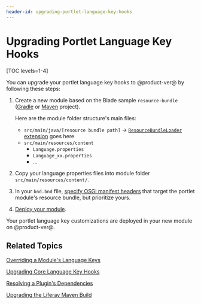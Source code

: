 ```yaml
---
header-id: upgrading-portlet-language-key-hooks
---
```


# Upgrading Portlet Language Key Hooks

[TOC levels=1-4]

You can upgrade your portlet language key hooks to @product-ver@ by following
these steps: 

1.  Create a new module based on the Blade sample `resource-bundle` 
    ([Gradle](https://github.com/liferay/liferay-blade-samples/tree/7.0/gradle/extensions/resource-bundle)
    or [Maven](https://github.com/liferay/liferay-blade-samples/tree/7.0/maven/extensions/resource-bundle) project). 

    Here are the module folder structure's main files:

    -   `src/main/java/[resource bundle path]` &rarr; [`ResourceBundleLoader`
        extension](@platform-ref@/7.0-latest/javadocs/portal-kernel/) goes here
    -   `src/main/resources/content`
        - `Language.properties`
        - `Language_xx.properties`
        - ...

2.  Copy your language properties files into module
    folder `src/main/resources/content/`.

3.  In your `bnd.bnd` file,
    [specify OSGi manifest headers](/docs/7-0/tutorials/-/knowledge_base/t/overriding-language-keys#overriding-a-modules-language-keys)
    that target the portlet module's resource bundle, but prioritize yours. 

4.  [Deploy your module](/docs/7-0/tutorials/-/knowledge_base/t/starting-module-development#building-and-deploying-a-module). 

Your portlet language key customizations are deployed in your new module on
@product-ver@. 

## Related Topics

[Overriding a Module's Language Keys](/docs/7-0/tutorials/-/knowledge_base/t/overriding-language-keys#overriding-a-modules-language-keys)

[Upgrading Core Language Key Hooks](/docs/7-0/tutorials/-/knowledge_base/t/upgrading-core-language-key-hooks)

[Resolving a Plugin's Dependencies](/docs/7-0/tutorials/-/knowledge_base/t/resolving-a-plugins-dependencies)

[Upgrading the Liferay Maven Build](/docs/7-0/tutorials/-/knowledge_base/t/upgrading-the-liferay-maven-build)
